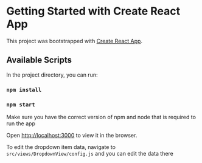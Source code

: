 # Getting Started with Create React App

This project was bootstrapped with [Create React App](https://github.com/facebook/create-react-app).

## Available Scripts

In the project directory, you can run:

### `npm install`
### `npm start`

Make sure you have the correct version of npm and node that is required to run the app


Open [http://localhost:3000](http://localhost:3000) to view it in the browser.


To edit the dropdown item data, navigate to `src/views/DropdownView/config.js` and you can edit the data there


